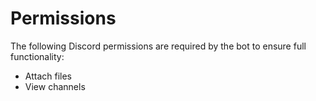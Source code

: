 # Permissions

The following Discord permissions are required by the bot to ensure full functionality:

- Attach files
- View channels

